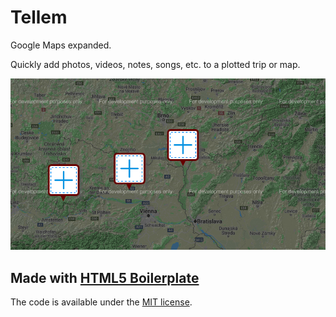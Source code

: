 # Tellem

Google Maps expanded.

Quickly add photos, videos, notes, songs, etc. to a plotted trip or map.

![](tellem2.png)

## Made with [HTML5 Boilerplate](https://html5boilerplate.com/)

The code is available under the [MIT license](LICENSE.txt).

